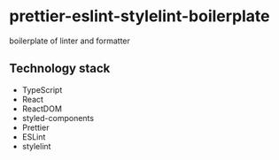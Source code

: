 # prettier-eslint-stylelint-boilerplate

boilerplate of linter and formatter

## Technology stack

- TypeScript
- React
- ReactDOM
- styled-components
- Prettier
- ESLint
- stylelint
